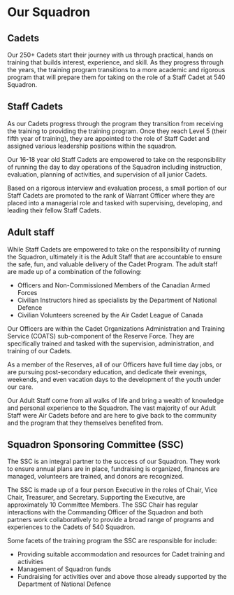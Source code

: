 # Our Squadron



## Cadets

Our 250+ Cadets start their journey with us through practical, hands on training that builds interest, experience, and skill. As they progress through the years, the training program transitions to a more academic and rigorous program that will prepare them for taking on the role of a Staff Cadet at 540 Squadron.

## Staff Cadets

As our Cadets progress through the program they transition from receiving the training to providing the training program. Once they reach Level 5 \(their fifth year of training\), they are appointed to the role of Staff Cadet and assigned various leadership positions within the squadron.

Our 16-18 year old Staff Cadets are empowered to take on the responsibility of running the day to day operations of the Squadron including instruction, evaluation, planning of activities, and supervision of all junior Cadets.

Based on a rigorous interview and evaluation process, a small portion of our Staff Cadets are promoted to the rank of Warrant Officer where they are placed into a managerial role and tasked with supervising, developing, and leading their fellow Staff Cadets.

## Adult staff

While Staff Cadets are empowered to take on the responsibility of running the Squadron, ultimately it is the Adult Staff that are accountable to ensure the safe, fun, and valuable delivery of the Cadet Program. The adult staff are made up of a combination of the following:

* Officers and Non-Commissioned Members of the Canadian Armed Forces
* Civilian Instructors hired as specialists by the Department of National Defence
* Civilian Volunteers screened by the Air Cadet League of Canada

Our Officers are within the Cadet Organizations Administration and Training Service \(COATS\) sub-component of the Reserve Force. They are specifically trained and tasked with the supervision, administration, and training of our Cadets.

As a member of the Reserves, all of our Officers have full time day jobs, or are pursuing post-secondary education, and dedicate their evenings, weekends, and even vacation days to the development of the youth under our care.

Our Adult Staff come from all walks of life and bring a wealth of knowledge and personal experience to the Squadron. The vast majority of our Adult Staff were Air Cadets before and are here to give back to the community and the program that they themselves benefited from.

## Squadron Sponsoring Committee \(SSC\)

The SSC is an integral partner to the success of our Squadron. They work to ensure annual plans are in place, fundraising is organized, finances are managed, volunteers are trained, and donors are recognized.

The SSC is made up of a four person Executive in the roles of Chair, Vice Chair, Treasurer, and Secretary. Supporting the Executive, are approximately 10 Committee Members. The SSC Chair has regular interactions with the Commanding Officer of the Squadron and both partners work collaboratively to provide a broad range of programs and experiences to the Cadets of 540 Squadron.

Some facets of the training program the SSC are responsible for include:

* Providing suitable accommodation and resources for Cadet training and activities
* Management of Squadron funds
* Fundraising for activities over and above those already supported by the Department of National Defence

